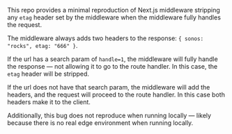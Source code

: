 This repo provides a minimal reproduction of Next.js middleware stripping any `etag` header set by the middleware when the middleware fully handles the request.

The middleware always adds two headers to the response: `{ sonos: "rocks", etag: "666" }`. 

If the url has a search param of `handle=1`, the middleware will fully handle the response — not allowing it to go to the route handler. In this case, the `etag` header will be stripped.

If the url does not have that search param, the middleware will add the headers, and the request will proceed to the route handler. In this case both headers make it to the client.

Additionally, this bug does not reproduce when running locally — likely because there is no real edge environment when running locally.

